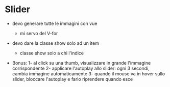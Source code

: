 # Slider

- devo generare tutte le immagini con vue
  - mi servo del V-for

- devo dare la classe show solo ad un item
  - classe show solo a chi l'indice 

- Bonus:
1- al click su una thumb, visualizzare in grande l'immagine corrispondente
2- applicare l'autoplay allo slider: ogni 3 secondi, cambia immagine automaticamente
3- quando il mouse va in hover sullo slider, bloccare l'autoplay e farlo riprendere quando esce